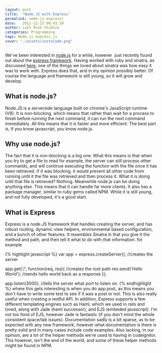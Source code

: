 ```yaml
---
layout: post
title:  "Node.JS with Express"
permalink: node-js-express/
date:   2011-12-23 08:43:59
author: Last Rose Studios
categories: Programming
tags: Node.js express.js
cover: "./assets/instacode.png"
---
```


We've been interested in [node.js](http://nodejs.org/) for a while, however  just recently found out about the [express framework](http://expressjs.com). Having worked with ruby and sinatra, as discussed [here](http://www.lastrose.com/redis-db/ "A quick look at Sinatra"), one of the things we loved about sinatra was how easy it was to work with. Express does that, and in my opinion possibly better. Of course the language and framework is still young, so it will grow and develop.

## What is node.js?

Node.JS is a serverside language built on chrome's JavaScript runtime (V8). It is non-blocking, which means that rather than wait for a process to finish before running the next command, it can run the next command immediately. All this means that it is faster and more efficient. The best part is, if you know javascript, you know node.js.

## Why use node.js?

The fact that it is non-blocking is a big one. What this means is that when you try to get a file to read for example, the server can still process other commands, and will continue executing the function with the file once it has been retrieved. If it was blocking, it would prevent all other code from running until it the file was retrieved and then process it. What it is doing until that file is retrieved? Nothing. Meanwhile node.js can be doing anything else. This means that it can handle far more clients. It also has a package manager, similar to ruby gems called NPM. While it is still young, and not fully developed, it's a good start.

## What is Express

Express is a node.JS framework that handles creating the server, and has robust routing, dynamic view helpers, environmental based configuration, and a bunch of other features. It resembles Sinatra in that you give it the method and path, and then tell it what to do with that information. for example

{% highlight javascript %}
var app = express.createServer();  //creates the server

app.get('/', function(req, res){ //creates the root path
    res.send('Hello World'); //sends hello world back as a response
});

app.listen(3000); //tells the server what port to listen on.
{% endhighlight %}
where this gets interesting is when you do app.post, as this means you don't have to write some test to see if it was a post or not. This is also really useful when creating a restful API. In addition, Express supports a few different templating engines such as Haml, which we used in rails and loved, along with Jade (haml successor), and EJS (embeded javascript). I'm not too fond of EJS, however Jade is fantastic (if you don't mind the whole consistent space/tab issues). Documentation sadly is a bit sparse, as to be expected with any new framework, however what documentation is there is pretty solid and in many cases include code examples. Also lacking, in our opinion, are a lot of the helper methods we're used to having in codeignitor. This however, isn't the end of the world, and some of these helper methods might be found in NPM.